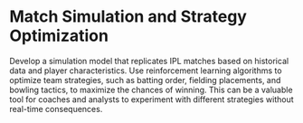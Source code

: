 # Match Simulation and Strategy Optimization

Develop a simulation model that replicates IPL matches based on historical data and player characteristics. Use reinforcement learning algorithms to optimize team strategies, such as batting order, fielding placements, and bowling tactics, to maximize the chances of winning. This can be a valuable tool for coaches and analysts to experiment with different strategies without real-time consequences.
